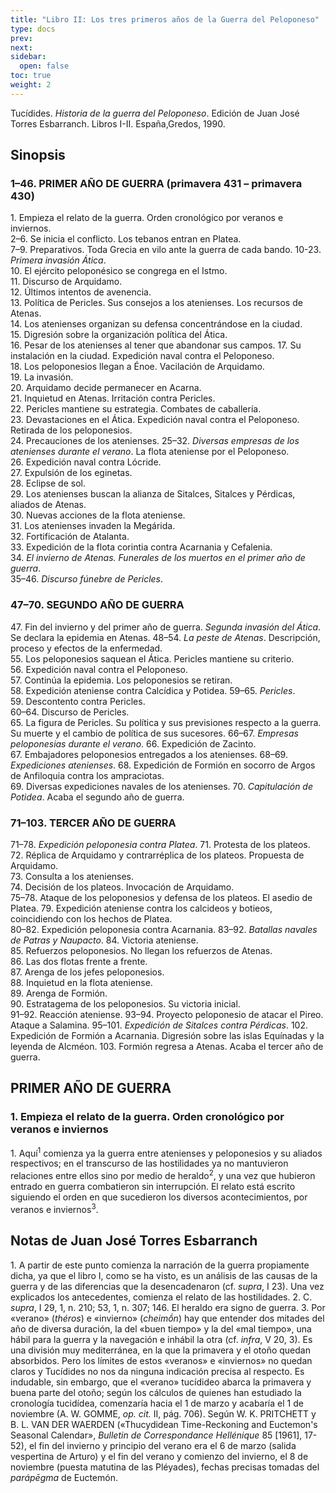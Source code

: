 ```yaml
---
title: "Libro II: Los tres primeros años de la Guerra del Peloponeso"
type: docs
prev:
next:
sidebar:
  open: false
toc: true
weight: 2
---
```


Tucídides. *Historia de la guerra del Peloponeso*. Edición de Juan José Torres Esbarranch. Libros I-II. España,Gredos, 1990.

## Sinopsis

### 1–46. PRIMER AÑO DE GUERRA (primavera 431 – primavera 430)

1\. Empieza el relato de la guerra. Orden cronológico por veranos e inviernos.  
2–6. Se inicia el conflicto. Los tebanos entran en Platea.  
7–9. Preparativos. Toda Grecia en vilo ante la guerra de cada bando.
10-23. *Primera invasión Ática*.  
10\. El ejército peloponésico se congrega en el Istmo.  
11\. Discurso de Arquidamo.  
12\. Últimos intentos de avenencia.  
13\. Política de Pericles. Sus consejos a los atenienses. Los recursos de Atenas.  
14\. Los atenienses organizan su defensa concentrándose en la ciudad.  
15\. Digresión sobre la organización política del Ática.  
16\. Pesar de los atenienses al tener que abandonar sus campos.
17\. Su instalación en la ciudad. Expedición naval contra el Peloponeso.  
18\. Los peloponesios llegan a Énoe. Vacilación de Arquidamo.  
19\. La invasión.  
20\. Arquidamo decide permanecer en Acarna.  
21\. Inquietud en Atenas. Irritación contra Pericles.  
22\. Pericles mantiene su estrategia. Combates de caballería.  
23\. Devastaciones en el Ática. Expedición naval contra el Peloponeso. Retirada de los peloponesios.  
24\. Precauciones de los atenienses.
25–32. *Diversas empresas de los atenienses durante el verano*. La flota ateniense por el Peloponeso.  
26\. Expedición naval contra Lócride.  
27\. Expulsión de los eginetas.  
28\. Eclipse de sol.  
29\. Los atenienses buscan la alianza de Sitalces, Sitalces y Pérdicas, aliados de Atenas.  
30\. Nuevas acciones de la flota ateniense.  
31\. Los atenienses invaden la Megárida.  
32\. Fortificación de Atalanta.  
33\. Expedición de la flota corintia contra Acarnania y Cefalenia.  
34\. *El invierno de Atenas. Funerales de los muertos en el primer año de guerra*.  
35–46. *Discurso fúnebre de Pericles*.

### 47–70. SEGUNDO AÑO DE GUERRA

47\. Fin del invierno y del primer año de guerra. *Segunda invasión del Ática*. Se declara la epidemia en Atenas. 48–54. *La peste de Atenas*. Descripción, proceso y efectos de la enfermedad.  
55\. Los peloponesios saquean el Ática. Pericles mantiene su criterio.  
56\. Expedición naval contra el Peloponeso.  
57\. Continúa la epidemia. Los peloponesios se retiran.  
58\. Expedición ateniense contra Calcídica y Potidea.
59–65. *Pericles*.  
59\. Descontento contra Pericles.  
60–64. Discurso de Pericles.  
65\. La figura de Pericles. Su política y sus previsiones respecto a la guerra. Su muerte y el cambio de política de sus sucesores.
66–67. *Empresas peloponesias durante el verano*.
66\. Expedición de Zacinto.  
67\. Embajadores peloponesios entregados a los atenienses.
68–69. *Expediciones atenienses*.
68\. Expedición de Formión en socorro de Argos de Anfiloquia contra los ampraciotas.  
69\. Diversas expediciones navales de los atenienses.
70\. *Capitulación de Potidea*. Acaba el segundo año de guerra.

### 71–103. TERCER AÑO DE GUERRA

71–78. *Expedición peloponesia contra Platea*.
71\. Protesta de los plateos.  
72\. Réplica de Arquidamo y contrarréplica de los plateos. Propuesta de Arquidamo.  
73\. Consulta a los atenienses.  
74\. Decisión de los plateos. Invocación de Arquidamo.  
75–78. Ataque de los peloponesios y defensa de los plateos. El asedio de Platea.
79\. Expedición ateniense contra los calcideos y botieos, coincidiendo con los hechos de Platea.  
80–82. Expedición peloponesia contra Acarnania.
83–92. *Batallas navales de Patras y Naupacto*.
84\. Victoria ateniense.  
85\. Refuerzos peloponesios. No llegan los refuerzos de Atenas.  
86\. Las dos flotas frente a frente.  
87\. Arenga de los jefes peloponesios.  
88\. Inquietud en la flota ateniense.  
89\. Arenga de Formión.  
90\. Estratagema de los peloponesios. Su victoria inicial.  
91–92. Reacción ateniense.
93–94. Proyecto peloponesio de atacar el Pireo. Ataque a Salamina.
95–101. *Expedición de Sitalces contra Pérdicas*.
102\. Expedición de Formión a Acarnania. Digresión sobre las islas Equínadas y la leyenda de Alcméon. 
103\. Formión regresa a Atenas. Acaba el tercer año de guerra.

## PRIMER AÑO DE GUERRA

### 1. Empieza el relato de la guerra. Orden cronológico por veranos e inviernos

1\. Aquí<sup>1</sup> comienza ya la guerra entre atenienses y peloponesios y su aliados respectivos; en el transcurso de las hostilidades ya no mantuvieron relaciones entre ellos sino por medio de heraldo<sup>2</sup>, y una vez que hubieron entrado en guerra combatieron sin interrupción. El relato está escrito siguiendo el orden en que sucedieron los diversos acontecimientos, por veranos e inviernos<sup>3</sup>.

## Notas de Juan José Torres Esbarranch

<!-- ḗ ṓ ỳ -->

1\. A partir de este punto comienza la narración de la guerra propiamente dicha, ya que el libro I, como se ha visto, es un análisis de las causas de la guerra y de las diferencias que la desencadenaron (cf. *supra*, I 23). Una vez explicados los antecedentes, comienza el relato de las hostilidades. 
2\. C. *supra*, I 29, 1, n. 210; 53, 1, n. 307; 146. El heraldo era signo de guerra.
3\. Por «verano» (*théros*) e «invierno» (*cheimṓn*) hay que entender dos mitades del año de diversa duración, la del «buen tiempo» y la del «mal tiempo», una hábil para la guerra y la navegación e inhábil la otra (cf. *infra*, V 20, 3). Es una división muy mediterránea, en la que la primavera y el otoño quedan absorbidos. Pero los límites de estos «veranos» e «inviernos» no quedan claros y Tucídides no nos da ninguna indicación precisa al respecto. Es indudable, sin embargo, que el «verano» tucídideo abarca la primavera y buena parte del otoño; según los cálculos de quienes han estudiado la cronología tucidídea, comenzaría hacia el 1 de marzo y acabaría el 1 de noviembre (A. W. GOMME, *op. cit.* II, pág. 706). Según W. K. PRITCHETT y B. L. VAN DER WAERDEN («Thucydidean Time-Reckoning and Euctemon's Seasonal Calendar», *Bulletin de Correspondance Hellénique* 85 [1961], 17-52), el fin del invierno y principio del verano era el 6 de marzo (salida vespertina de Arturo) y el fin del verano y comienzo del invierno, el 8 de noviembre (puesta matutina de las Pléyades), fechas precisas tomadas del *parápēgma* de Euctemón.